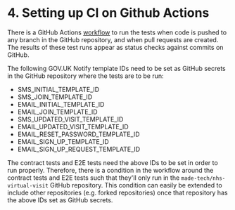 # 4. Setting up CI on Github Actions

There is a GitHub Actions [workflow](../../.github/workflows/test.yml) to run the tests when code is pushed to any branch in the GitHub repository, and when pull requests are created. The results of these test runs appear as status checks against commits on GitHub.

The following GOV.UK Notify template IDs need to be set as GitHub secrets in the GitHub repository where the tests are to be run:

- SMS_INITIAL_TEMPLATE_ID
- SMS_JOIN_TEMPLATE_ID
- EMAIL_INITIAL_TEMPLATE_ID
- EMAIL_JOIN_TEMPLATE_ID
- SMS_UPDATED_VISIT_TEMPLATE_ID
- EMAIL_UPDATED_VISIT_TEMPLATE_ID
- EMAIL_RESET_PASSWORD_TEMPLATE_ID
- EMAIL_SIGN_UP_TEMPLATE_ID
- EMAIL_SIGN_UP_REQUEST_TEMPLATE_ID

The contract tests and E2E tests need the above IDs to be set in order to run properly. Therefore, there is a condition in the workflow around the contract tests and E2E tests such that they'll only run in the `made-tech/nhs-virtual-visit` GitHub repository. This condition can easily be extended to include other repositories (e.g. forked repositories) once that repository has the above IDs set as GitHub secrets.
